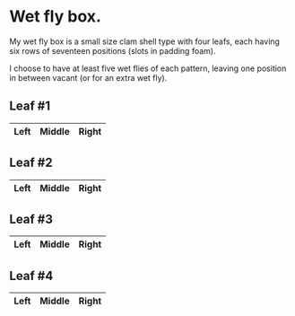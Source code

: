 # Wet fly box.

My wet fly box is a small size clam shell type with four leafs, each
having six rows of seventeen positions (slots in padding foam).

I choose to have at least five wet flies of each pattern, leaving one
position in between vacant (or for an extra wet fly).

## Leaf #1

Left | Middle | Right |
-----|--------|-------|

## Leaf #2

Left | Middle | Right |
-----|--------|-------|

## Leaf #3

Left | Middle | Right |
-----|--------|-------|

## Leaf #4

Left | Middle | Right |
-----|--------|-------|

